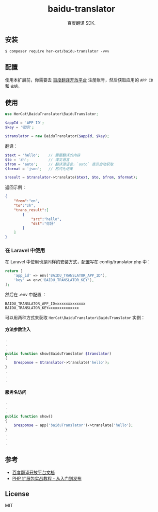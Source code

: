 <h1 align="center"> baidu-translator </h1>

<p align="center"> 百度翻译 SDK.</p>


## 安装

```shell
$ composer require her-cat/baidu-translator -vvv
```

## 配置

使用本扩展前，你需要去 [百度翻译开放平台](ht://api.fanyi.baidu.com/api/trans/product/index) 注册账号，然后获取应用的 `APP ID` 和 `密钥`。

## 使用

```php
use HerCat\BaiduTranslator\BaiduTranslator;

$appId = 'APP ID';
$key = '密钥';

$translator = new BaiduTranslator($appId, $key);
```

翻译：

```php
$text = 'hello';    // 需要翻译的内容
$to = 'zh';         // 译文语言
$from = 'auto';     // 翻译源语言，`auto` 表示自动获取
$format = 'json';   // 格式化结果

$result = $translator->translate($text, $to, $from, $format);
```

返回示例：

```json
{
    "from":"en",
    "to":"zh",
    "trans_result":[
        {
            "src":"hello",
            "dst":"你好"
        }
    ]
}
```

### 在 Laravel 中使用

在 Laravel 中使用也是同样的安装方式，配置写在 config/translator.php 中：

```php
return [
    'app_id' => env('BAIDU_TRANSLATOR_APP_ID'),
    'key' => env('BAIDU_TRANSLATOR_KEY'),
];
```

然后在 .env 中配置 ：

```dotenv
BAIDU_TRANSLATOR_APP_ID=xxxxxxxxxxxxx
BAIDU_TRANSLATOR_KEY=xxxxxxxxxxxxx
```

可以用两种方式来获取 `HerCat\BaiduTranslator\BaiduTranslator` 实例：

#### 方法参数注入

```php
.
.
.
public function show(BaiduTranslator $translator) 
{
    $response = $translator->translate('hello');
}
.
.
.
```

#### 服务名访问

```php
.
.
.
public function show() 
{
    $response = app('baiduTranslator')->translate('hello');
}
.
.
.
```

## 参考

- [百度翻译开放平台文档](http://api.fanyi.baidu.com/api/trans/product/apidoc)
- [PHP 扩展包实战教程 - 从入门到发布](https://learnku.com/courses/creating-package)

## License

MIT
